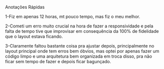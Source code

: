 Anotações Rápidas

1-Fiz em apenas 12 horas, mt pouco tempo, mas fiz o meu melhor.

2-Cometi um erro muito crucial na hora de fazer a responsividade e pela falta de tempo tive que improvisar em consequência da 100% de fidelidade que o layout estava ficando.

3-Claramente faltou bastante coisa pra ajustar depois, principalmente no layout principal onde tem erros bem óbvios, mas optei por apenas fazer um código limpo e uma arquitetura bem organizada em troca disso, pra não ficar sem tempo de fazer e depois ficar bagunçado. 
